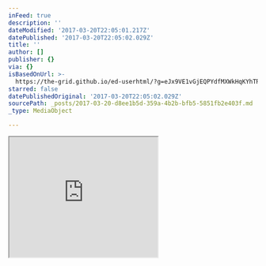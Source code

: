 ```yaml
---
inFeed: true
description: ''
dateModified: '2017-03-20T22:05:01.217Z'
datePublished: '2017-03-20T22:05:02.029Z'
title: ''
author: []
publisher: {}
via: {}
isBasedOnUrl: >-
  https://the-grid.github.io/ed-userhtml/?g=eJx9VE1vGjEQPYdfMXWkHqKYhTRJE2CpaJsqlZITlXpEXnt218Jrb20vJa3632t7gXxU6QnwvJl58-YNszeUwkespIZ7JtWnWjYtLGWluxa-GNsApfPBTEm9htpimZMs40JT2bAK3bAJKTymDLlpMmwKFNwIzJySDR2PVu-H3DkCFlVOnH9Q6GpET8A_tJgTj1ufRUDokKL_vh8dN3yV6q5cIvW7YHxdWdNpMTkuy3IKXCGzE4Wln0JptJ-Mz9st3KLaoJecnS6sZOrUMe2oQytDxp_BUXYCCyHgwXQWzM-ns5dx6J6N2aC1UqCDoE6COukRHgcBY2PI19LtUgpl-Ho4OAKA7xjmDrI0qAU0ZiN11SMTBlh49TVCG0AoYvDTcglJaG9S5PZm8RlM2Xe-_XZ_B6VUOISTbDDLUrugm5AbkCInL2SKkqZJGPfS6Li2UJIaWzEtf7H4Nuzc-GKopPO0YTqsM-3QdYXjVhaYtcb5D10-OsfyAsX4kl2N2PgaL99dcjFi4uwta9ppaH2Gpbgurq6uzwg06GsT2MRcsuNFEy-Bgh5q00iNgGYN_h_BFXMuJxumpGAeg3GYrdDnZFUoptehhNnH5oOgObymxyqUNUpFR80UK1DFPUcU0pv7xdc7Ml_uW0f5o-LR23EtUaFZlpJittRt53dGxYghECh04dd-oL7gnvsO03Pad4NWMY61UQLtDgJMCIv9tfzopEWxmygeqEWmoEXTBou52nRKhMl99IPqPRVcGA2F2xa5h8qYaK7A3gEFYRLYYjAh9vDgWyvdujd7EYK9Si4e-0HGZLG0Sxn9MgFWOKM6j1OI1zYBejEajdrtlAALN0ZrGXYYrOZth2T-TKh40Xt5itWrllo99ZJnhdQCtzmh40eN57MscHvCcidz-hd40TW4qZH-kHvY8J6Je3x41aqHPRad90Y_799_nWVRxviZfg7ixm7izT-3YND2L7c807I
starred: false
datePublishedOriginal: '2017-03-20T22:05:02.029Z'
sourcePath: _posts/2017-03-20-d8ee1b5d-359a-4b2b-bfb5-5851fb2e403f.md
_type: MediaObject

---
```

<iframe src="https://the-grid.github.io/ed-userhtml/?g=eJx9VE1vGjEQPYdfMXWkHqKYhTRJE2CpaJsqlZITlXpEXnt218Jrb20vJa3632t7gXxU6QnwvJl58-YNszeUwkespIZ7JtWnWjYtLGWluxa-GNsApfPBTEm9htpimZMs40JT2bAK3bAJKTymDLlpMmwKFNwIzJySDR2PVu-H3DkCFlVOnH9Q6GpET8A_tJgTj1ufRUDokKL_vh8dN3yV6q5cIvW7YHxdWdNpMTkuy3IKXCGzE4Wln0JptJ-Mz9st3KLaoJecnS6sZOrUMe2oQytDxp_BUXYCCyHgwXQWzM-ns5dx6J6N2aC1UqCDoE6COukRHgcBY2PI19LtUgpl-Ho4OAKA7xjmDrI0qAU0ZiN11SMTBlh49TVCG0AoYvDTcglJaG9S5PZm8RlM2Xe-_XZ_B6VUOISTbDDLUrugm5AbkCInL2SKkqZJGPfS6Li2UJIaWzEtf7H4Nuzc-GKopPO0YTqsM-3QdYXjVhaYtcb5D10-OsfyAsX4kl2N2PgaL99dcjFi4uwta9ppaH2Gpbgurq6uzwg06GsT2MRcsuNFEy-Bgh5q00iNgGYN_h_BFXMuJxumpGAeg3GYrdDnZFUoptehhNnH5oOgObymxyqUNUpFR80UK1DFPUcU0pv7xdc7Ml_uW0f5o-LR23EtUaFZlpJittRt53dGxYghECh04dd-oL7gnvsO03Pad4NWMY61UQLtDgJMCIv9tfzopEWxmygeqEWmoEXTBou52nRKhMl99IPqPRVcGA2F2xa5h8qYaK7A3gEFYRLYYjAh9vDgWyvdujd7EYK9Si4e-0HGZLG0Sxn9MgFWOKM6j1OI1zYBejEajdrtlAALN0ZrGXYYrOZth2T-TKh40Xt5itWrllo99ZJnhdQCtzmh40eN57MscHvCcidz-hd40TW4qZH-kHvY8J6Je3x41aqHPRad90Y_799_nWVRxviZfg7ixm7izT-3YND2L7c807I" height="244" style=""></iframe>